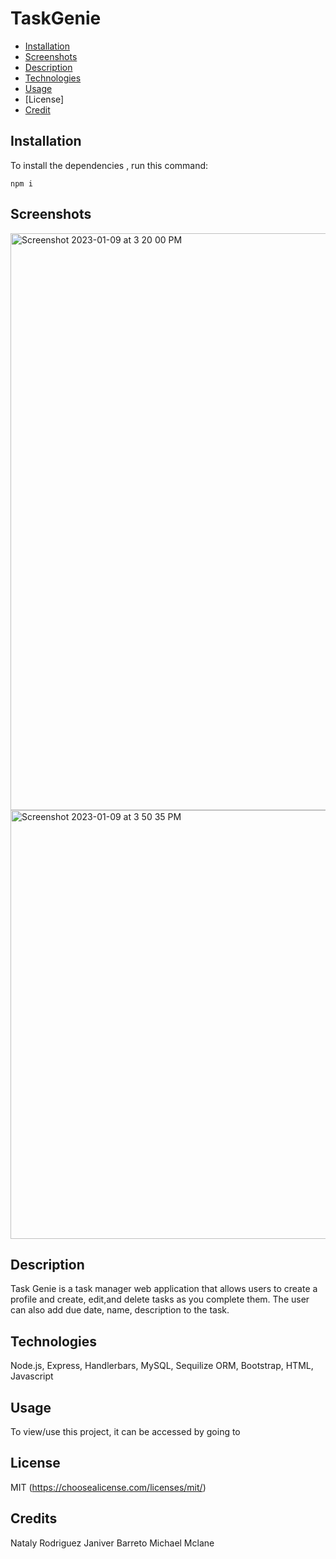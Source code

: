 # TaskGenie

* [Installation](#installation)
* [Screenshots](#screenshots)
* [Description](#description)
* [Technologies](#technologies)
* [Usage](#usage)
* [License]
* [Credit](#credits)
## Installation
To install the dependencies , run this command:
```
npm i
```
## Screenshots
<img width="923" alt="Screenshot 2023-01-09 at 3 20 00 PM" src="https://user-images.githubusercontent.com/112514096/211432858-86537f0d-3f13-424b-a34a-d8babab9f36e.png%22%3E">

<img width="686" alt="Screenshot 2023-01-09 at 3 50 35 PM" src="https://user-images.githubusercontent.com/112514096/211432927-fcbb54f2-af76-4850-ad6c-1a960d30c564.png%22%3E">

 
## Description
Task Genie is a task manager web application that allows users to create a profile and create, edit,and delete tasks as you complete them. The user can also add due date, name, description to the task.

## Technologies
Node.js, Express, Handlerbars, MySQL, Sequilize ORM, Bootstrap, HTML, Javascript

## Usage
To view/use this project, it can be accessed by going to

## License
MIT (https://choosealicense.com/licenses/mit/)

## Credits
Nataly Rodriguez
Janiver Barreto
Michael Mclane